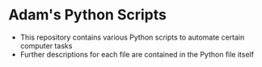 # Adam's Python Scripts

- This repository contains various Python scripts to automate certain computer tasks
- Further descriptions for each file are contained in the Python file itself